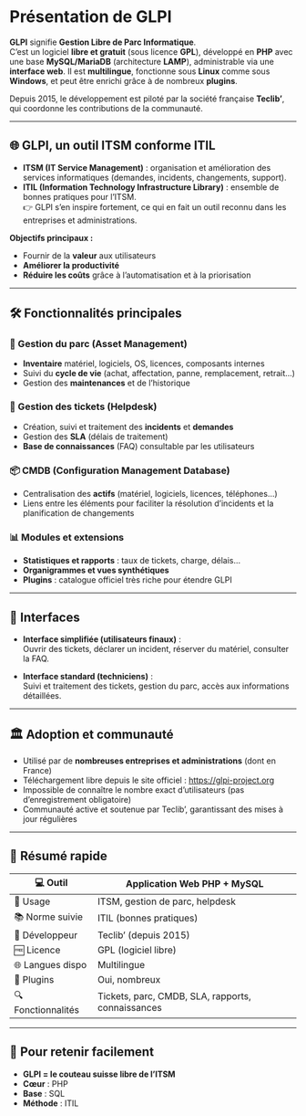 # Présentation de GLPI

**GLPI** signifie **Gestion Libre de Parc Informatique**.  
C’est un logiciel **libre et gratuit** (sous licence **GPL**), développé en **PHP** avec une base **MySQL/MariaDB** (architecture **LAMP**), administrable via une **interface web**. Il est **multilingue**, fonctionne sous **Linux** comme sous **Windows**, et peut être enrichi grâce à de nombreux **plugins**.  

Depuis 2015, le développement est piloté par la société française **Teclib’**, qui coordonne les contributions de la communauté.

---

## 🌐 GLPI, un outil ITSM conforme ITIL

- **ITSM (IT Service Management)** : organisation et amélioration des services informatiques (demandes, incidents, changements, support).
- **ITIL (Information Technology Infrastructure Library)** : ensemble de bonnes pratiques pour l’ITSM.  
  👉 GLPI s’en inspire fortement, ce qui en fait un outil reconnu dans les entreprises et administrations.

**Objectifs principaux :**
- Fournir de la **valeur** aux utilisateurs
- **Améliorer la productivité**
- **Réduire les coûts** grâce à l’automatisation et à la priorisation

---

## 🛠️ Fonctionnalités principales

### 🎒 Gestion du parc (Asset Management)
- **Inventaire** matériel, logiciels, OS, licences, composants internes
- Suivi du **cycle de vie** (achat, affectation, panne, remplacement, retrait…)
- Gestion des **maintenances** et de l’historique

### 🎫 Gestion des tickets (Helpdesk)
- Création, suivi et traitement des **incidents** et **demandes**
- Gestion des **SLA** (délais de traitement)
- **Base de connaissances** (FAQ) consultable par les utilisateurs

### 📦 CMDB (Configuration Management Database)
- Centralisation des **actifs** (matériel, logiciels, licences, téléphones…)
- Liens entre les éléments pour faciliter la résolution d’incidents et la planification de changements

### 📊 Modules et extensions
- **Statistiques et rapports** : taux de tickets, charge, délais…
- **Organigrammes et vues synthétiques**
- **Plugins** : catalogue officiel très riche pour étendre GLPI

---

## 👥 Interfaces

- **Interface simplifiée (utilisateurs finaux)** :  
  Ouvrir des tickets, déclarer un incident, réserver du matériel, consulter la FAQ.

- **Interface standard (techniciens)** :  
  Suivi et traitement des tickets, gestion du parc, accès aux informations détaillées.

---

## 🏛️ Adoption et communauté

- Utilisé par de **nombreuses entreprises et administrations** (dont en France)
- Téléchargement libre depuis le site officiel : <https://glpi-project.org>
- Impossible de connaître le nombre exact d’utilisateurs (pas d’enregistrement obligatoire)
- Communauté active et soutenue par Teclib’, garantissant des mises à jour régulières

---

## 📌 Résumé rapide

| 💻 Outil           | Application Web PHP + MySQL                          |
|--------------------|------------------------------------------------------|
| 🎯 Usage           | ITSM, gestion de parc, helpdesk                      |
| 📚 Norme suivie    | ITIL (bonnes pratiques)                              |
| 🧠 Développeur     | Teclib’ (depuis 2015)                                |
| 🆓 Licence         | GPL (logiciel libre)                                 |
| 🌐 Langues dispo   | Multilingue                                          |
| 🔌 Plugins         | Oui, nombreux                                        |
| 🔍 Fonctionnalités | Tickets, parc, CMDB, SLA, rapports, connaissances    |

---

## 🧩 Pour retenir facilement

- **GLPI = le couteau suisse libre de l’ITSM**  
- **Cœur** : PHP  
- **Base** : SQL  
- **Méthode** : ITIL  